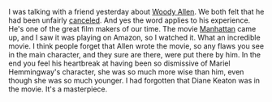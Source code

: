 I was talking with a friend yesterday about <a href="https://en.wikipedia.org/wiki/Woody_Allen">Woody Allen</a>. We both felt that he had been unfairly <a href="https://duckduckgo.com/?q=woody+allen+condemned&t=hk&ia=web">canceled</a>. And yes the word applies to his experience. He's one of the great film makers of our time. The movie <a href="https://en.wikipedia.org/wiki/Manhattan_(1979_film)">Manhattan</a> came up, and I saw it was playing on Amazon, so I watched it. What an incredible movie. I think people forget that Allen wrote the movie, so any flaws you see in the main character, and they sure are there, were put there by him. In the end you feel his heartbreak at having been so dismissive of Mariel Hemmingway's character, she was so much more wise than him, even though she was so much younger. I had forgotten that Diane Keaton was in the movie. It's a masterpiece. 
